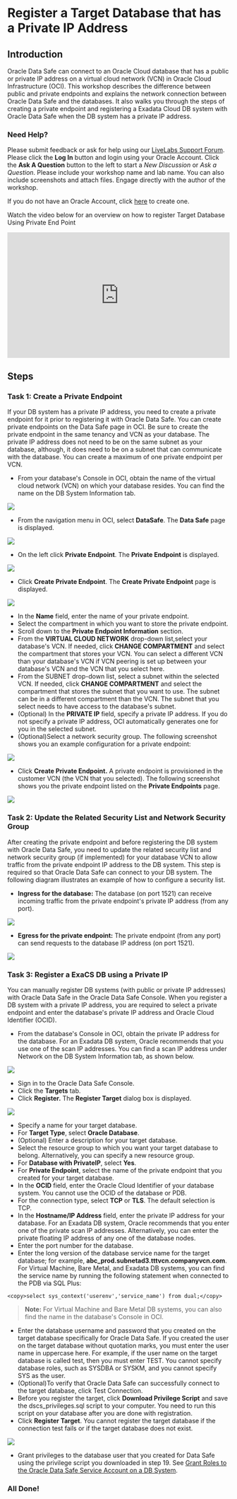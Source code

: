 # Register a Target Database that has a Private IP Address

## Introduction
Oracle Data Safe can connect to an Oracle Cloud database that has a public or private IP address on a virtual cloud network (VCN) in Oracle Cloud Infrastructure (OCI). This workshop describes the difference between public and private endpoints and explains the network connection between Oracle Data Safe and the databases. It also walks you through the steps of creating a private endpoint and registering a Exadata Cloud DB system with Oracle Data Safe when the DB system has a private IP address.

### Need Help?
Please submit feedback or ask for help using our [LiveLabs Support Forum](https://community.oracle.com/tech/developers/categories/livelabsdiscussions). Please click the **Log In** button and login using your Oracle Account. Click the **Ask A Question** button to the left to start a *New Discussion* or *Ask a Question*.  Please include your workshop name and lab name.  You can also include screenshots and attach files.  Engage directly with the author of the workshop.

If you do not have an Oracle Account, click [here](https://profile.oracle.com/myprofile/account/create-account.jspx) to create one.

Watch the video below for an overview on how to register Target Database Using Private End Point

<div style="max-width:768px"><div style="position:relative;padding-bottom:56.25%"><iframe id="kaltura_player" src="https://cdnapisec.kaltura.com/p/2171811/sp/217181100/embedIframeJs/uiconf_id/35965902/partner_id/2171811?iframeembed=true&playerId=kaltura_player&entry_id=1_lvgchjas&flashvars[streamerType]=auto&amp;flashvars[localizationCode]=en&amp;flashvars[leadWithHTML5]=true&amp;flashvars[sideBarContainer.plugin]=true&amp;flashvars[sideBarContainer.position]=left&amp;flashvars[sideBarContainer.clickToClose]=true&amp;flashvars[chapters.plugin]=true&amp;flashvars[chapters.layout]=vertical&amp;flashvars[chapters.thumbnailRotator]=false&amp;flashvars[streamSelector.plugin]=true&amp;flashvars[EmbedPlayer.SpinnerTarget]=videoHolder&amp;flashvars[dualScreen.plugin]=true&amp;flashvars[hotspots.plugin]=1&amp;flashvars[Kaltura.addCrossoriginToIframe]=true&amp;&wid=1_hruipd8f" width="768" height="432" allowfullscreen webkitallowfullscreen mozAllowFullScreen allow="autoplay *; fullscreen *; encrypted-media *" sandbox="allow-forms allow-same-origin allow-scripts allow-top-navigation allow-pointer-lock allow-popups allow-modals allow-orientation-lock allow-popups-to-escape-sandbox allow-presentation allow-top-navigation-by-user-activation" frameborder="0" title="Kaltura Player" style="position:absolute;top:0;left:0;width:100%;height:100%"></iframe></div></div>

## Steps

### Task 1: Create a Private Endpoint
If your DB system has a private IP address, you need to create a private endpoint for it prior to registering it with Oracle Data Safe. You can create private endpoints on the Data Safe page in OCI. Be sure to create the private endpoint in the same tenancy and VCN as your database. The private IP address does not need to be on the same subnet as your database, although, it does need to be on a subnet that can communicate with the database. You can create a maximum of one private endpoint per VCN.

- From your database's Console in OCI, obtain the name of the virtual cloud network (VCN) on which your database resides. You can find the name on the DB System Information tab.

![](./images/dbsec/datasafe/register_pe/dbsystem-info.png " ")

- From the navigation menu in OCI, select **DataSafe**. The **Data Safe** page is displayed.

![](./images/dbsec/datasafe/register_pe/login.png " ")

- On the left click **Private Endpoint**. The **Private Endpoint** is displayed.

![](./images/dbsec/datasafe/register_pe/private-endpoint.png " ")

- Click **Create Private Endpoint**. The **Create Private Endpoint** page is displayed.

![](./images/dbsec/datasafe/register_pe/create-pe.png " ")

- In the **Name** field, enter the name of your private endpoint.
- Select the compartment in which you want to store the private endpoint.
- Scroll down to the **Private Endpoint Information** section.
- From the **VIRTUAL CLOUD NETWORK** drop-down list,select your database's VCN. If needed, click **CHANGE COMPARTMENT** and select the compartment that stores your VCN. You can select a different VCN than your database's VCN if VCN peering is set up between your database's VCN and the VCN that you select here.
- From the SUBNET drop-down list, select a subnet within the selected VCN. If needed, click **CHANGE COMPARTMENT** and select the compartment that stores the subnet that you want to use. The subnet can be in a different compartment than the VCN. The subnet that you select needs to have access to the database's subnet.
- (Optional) In the **PRIVATE IP** field, specify a private IP address. If you do not specify a private IP address, OCI automatically generates one for you in the selected subnet.
- (Optional)Select a network security group. The following screenshot shows you an example configuration for a private endpoint:

![](./images/dbsec/datasafe/register_pe/private-endpoint-details.png " ")

- Click **Create Private Endpoint.**
A private endpoint is provisioned in the customer VCN (the VCN that you selected). The following screenshot shows you the private endpoint listed on the **Private Endpoints** page.

![](./images/dbsec/datasafe/register_pe/private-endpoint-view.png " ")

### Task 2: Update the Related Security List and Network Security Group

After creating the private endpoint and before registering the DB system with Oracle Data Safe, you need to update the related security list and network security group (if implemented) for your database VCN to allow traffic from the private endpoint IP address to the DB system. This step is required so that Oracle Data Safe can connect to your DB system. The following diagram illustrates an example of how to configure a security list.

- **Ingress for the database:** The database (on port 1521) can receive incoming traffic from the private endpoint's private IP address (from any port).

![](./images/dbsec/datasafe/register_pe/private-ip-nsg.png " ")

- **Egress for the private endpoint:** The private endpoint (from any port) can send requests to the database IP address (on port 1521).

![](./images/dbsec/datasafe/register_pe/private-ip-nsg2.png " ")

### Task 3: Register a ExaCS DB using a Private IP

You can manually register DB systems (with public or private IP addresses) with Oracle Data Safe in the Oracle Data Safe Console. When you register a DB system with a private IP address, you are required to select a private endpoint and enter the database's private IP address and Oracle Cloud Identifier (OCID).

- From the database's Console in OCI, obtain the private IP address for the database. For an Exadata DB system, Oracle recommends that you use one of the scan IP addresses. You can find a scan IP address under Network on the DB System Information tab, as shown below.

![](./images/dbsec/datasafe/register_pe/exacs-scan-ip.png " ")

- Sign in to the Oracle Data Safe Console.
- Click the **Targets** tab.
- Click **Register.** The **Register Target** dialog box is displayed.

![](./images/dbsec/datasafe/register_pe/register-target.png " ")

- Specify a name for your target database.
- For **Target Type**, select **Oracle Database**.
- (Optional) Enter a description for your target database.
- Select the resource group to which you want your target database to belong. Alternatively, you can specify a new resource group.
- For **Database with PrivateIP**, select **Yes**.
- For **Private Endpoint**, select the name of the private endpoint that you created for your target database.
- In the **OCID** field, enter the Oracle Cloud Identifier of your database system. You cannot use the OCID of the database or PDB.
- For the connection type, select **TCP** or **TLS**. The default selection is TCP.
- In the **Hostname/IP Address** field, enter the private IP address for your database. For an Exadata DB system, Oracle recommends that you enter one of the private scan IP addresses. Alternatively, you can enter the private floating IP address of any one of the database nodes.
- Enter the port number for the database.
- Enter the long version of the database service name for the target database; for example, **abc_prod.subnetad3.tttvcn.companyvcn.com**. For Virtual Machine, Bare Metal, and Exadata DB systems, you can find the service name by running the following statement when connected to the PDB via SQL Plus:

```
<copy>select sys_context('userenv','service_name') from dual;</copy>
```
> **Note:** For Virtual Machine and Bare Metal DB systems, you can also find the name in the database's Console in OCI.

- Enter the database username and password that you created on the target database specifically for Oracle Data Safe. If you created the user on the target database without quotation marks, you must enter the user name in uppercase here. For example, if the user name on the target database is called test, then you must enter TEST.
You cannot specify database roles, such as SYSDBA or SYSKM, and you cannot specify SYS as the user.
- (Optional)To verify that Oracle Data Safe can successfully connect to the target database, click Test Connection.
- Before you register the target, click **Download Privilege Script** and save the dscs_privileges.sql script to your computer. You need to run this script on your database after you are done with registration.
- Click **Register Target**. You cannot register the target database if the connection test fails or if the target database does not exist.

![](./images/dbsec/datasafe/register_pe/target-details.png " ")

- Grant privileges to the database user that you created for Data Safe using the privilege script you downloaded in step 19. See [Grant Roles to the Oracle Data Safe Service Account on a DB System](https://docs.oracle.com/en/cloud/paas/data-safe/udscs/grant-roles-oracle-data-safe-service-account-db-system.html).

### All Done!

